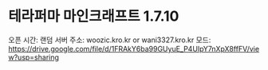 # 테라퍼마 마인크래프트 1.7.10
오픈 시간: 랜덤
서버 주소: woozic.kro.kr or wani3327.kro.kr
모드: https://drive.google.com/file/d/1FRAkY6ba99GUyuE_P4UIpY7nXpX8ffFV/view?usp=sharing
